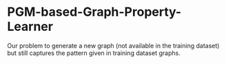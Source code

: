 # PGM-based-Graph-Property-Learner
Our problem to generate a new graph (not available in the training dataset) but still captures the pattern given in training dataset graphs.
